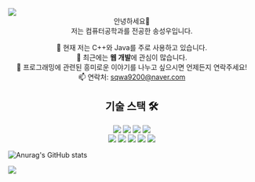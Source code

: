 <img src="https://capsule-render.vercel.app/api?type=waving&color=BDBDC8&height=150&section=header" />
<div align="center">
  안녕하세요👋 <br>
  저는 컴퓨터공학과를 전공한 송성우입니다.

  🌱 현재 저는 C++와 Java를 주로 사용하고 있습니다.<br>
  🔭 최근에는 **웹 개발**에 관심이 많습니다.<br>
  💬 프로그래밍에 관련된 흥미로운 이야기를 나누고 싶으시면 언제든지 연락주세요!<br>
  📫 연락처: sqwa9200@naver.com

  ## 기술 스택 🛠

![](https://img.shields.io/badge/C-A8B9CC?style=flat-square&logo=c&logoColor=white)
![](https://img.shields.io/badge/C++-00599C?style=flat-square&logo=cplusplus&logoColor=white)
![](https://img.shields.io/badge/Java-007396?style=flat-square&logo=java&logoColor=white)
![](https://img.shields.io/badge/JavaScript-F7DF1E?style=flat-square&logo=javascript&logoColor=black)
<br>
![](https://img.shields.io/badge/Spring-6DB33F?style=flat-square&logo=spring&logoColor=white)
![](https://img.shields.io/badge/SpringBoot-6DB33F?style=flat-square&logo=spring-boot&logoColor=white)
![](https://img.shields.io/badge/React-61DAFB?style=flat-square&logo=react&logoColor=white)
![](https://img.shields.io/badge/Next.js-000000?style=flat-square&logo=nextdotjs&logoColor=white)
![](https://img.shields.io/badge/MySQL-4479A1?style=flat-square&logo=mysql&logoColor=white)

</div>

![Anurag's GitHub stats](https://github-readme-stats.vercel.app/api?username=songsungwoo97&show_icons=true&theme=tokyonight)

<img src="https://capsule-render.vercel.app/api?type=waving&color=BDBDC8&height=150&section=footer" />
